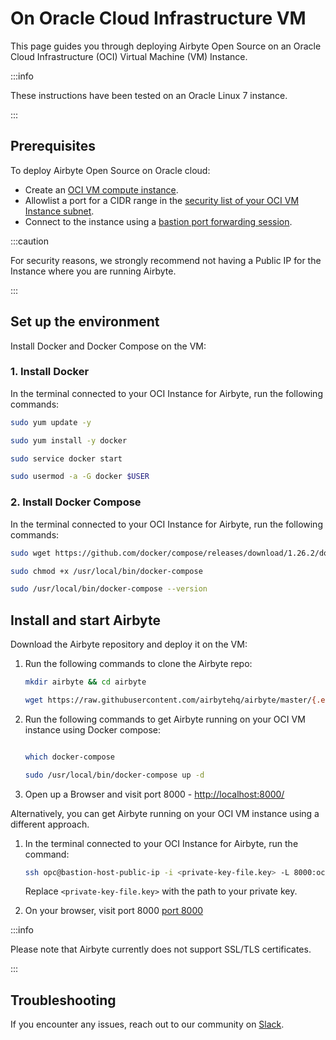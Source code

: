 # On Oracle Cloud Infrastructure VM

This page guides you through deploying Airbyte Open Source on an Oracle Cloud Infrastructure (OCI) Virtual Machine (VM) Instance.

:::info

These instructions have been tested on an Oracle Linux 7 instance.

:::

## Prerequisites 

To deploy Airbyte Open Source on Oracle cloud:

* Create an [OCI VM compute instance](https://docs.oracle.com/en-us/iaas/Content/Compute/Tasks/launchinginstance.htm#Creating_an_Instance).
* Allowlist a port for a CIDR range in the [security list of your OCI VM Instance subnet](https://docs.oracle.com/en-us/iaas/Content/Network/Concepts/securitylists.htm).
* Connect to the instance using a [bastion port forwarding session](https://docs.oracle.com/en-us/iaas/Content/Bastion/Tasks/connectingtosessions.htm#connect-port-forwarding).

:::caution

For security reasons, we strongly recommend not having a Public IP for the Instance where you are running Airbyte.

:::

## Set up the environment

Install Docker and Docker Compose on the VM:

### 1. Install Docker

In the terminal connected to your OCI Instance for Airbyte, run the following commands:

```bash
sudo yum update -y

sudo yum install -y docker

sudo service docker start

sudo usermod -a -G docker $USER
```

### 2. Install Docker Compose

In the terminal connected to your OCI Instance for Airbyte, run the following commands:

```bash
sudo wget https://github.com/docker/compose/releases/download/1.26.2/docker-compose-$(uname -s)-$(uname -m) -O /usr/local/bin/docker-compose

sudo chmod +x /usr/local/bin/docker-compose

sudo /usr/local/bin/docker-compose --version
```

## Install and start Airbyte

Download the Airbyte repository and deploy it on the VM:

1. Run the following commands to clone the Airbyte repo:

	```bash
	mkdir airbyte && cd airbyte

	wget https://raw.githubusercontent.com/airbytehq/airbyte/master/{.env,docker-compose.yaml}
	```

2. Run the following commands to get Airbyte running on your OCI VM instance using Docker compose:

    ```bash

    which docker-compose

    sudo /usr/local/bin/docker-compose up -d

    ``` 

3. Open up a Browser and visit port 8000 - [http://localhost:8000/](http://localhost:8000/)


Alternatively, you can get Airbyte running on your OCI VM instance using a different approach.

1. In the terminal connected to your OCI Instance for Airbyte, run the command: 

	```bash
	ssh opc@bastion-host-public-ip -i <private-key-file.key> -L 8000:oci-private-instance-ip:8000
	```

	Replace `<private-key-file.key>` with the path to your private key.

2. On your browser, visit port 8000 [port 8000](http://localhost:8000/)

:::info

Please note that Airbyte currently does not support SSL/TLS certificates.

:::

## Troubleshooting

If you encounter any issues, reach out to our community on [Slack](https://slack.airbyte.com/).

